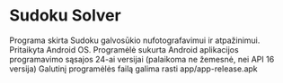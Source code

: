 # Sudoku Solver

Programa skirta Sudoku galvosūkio nufotografavimui ir atpažinimui. Pritaikyta Android OS.
Programėlė sukurta Android aplikacijos programavimo sąsajos 24-ai versijai (palaikoma ne žemesnė, nei API 16 versija)
Galutinį programėlės failą galima rasti app/app-release.apk
